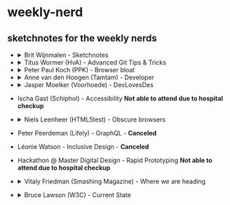 # weekly-nerd

## sketchnotes for the weekly nerds

- <details>
    <summary> Brit Wijnmalen - Sketchnotes </summary>
    <p></p>
    <img src="https://image.ibb.co/bMr8ro/IMG_20180713_101248_HDR.jpg" alt=" ">
    <img src="https://image.ibb.co/hU9pxT/IMG_20180713_101329_HDR.jpg" alt=" ">
    <img src="https://image.ibb.co/ci4Tro/IMG_20180713_101039_HDR.jpg" alt=" ">
    <img src="https://image.ibb.co/eZNEWo/IMG_20180713_101107_HDR.jpg" alt=" ">
    <img src="https://image.ibb.co/mHDXHT/IMG_20180713_101122_HDR.jpg" alt=" ">
    <img src="https://image.ibb.co/e63A48/IMG_20180713_101254_HDR.jpg" alt=" ">
  </details>  

- <details>
    <summary> Titus Wormer (HvA) - Advanced Git Tips & Tricks </summary>
    <p></p>
    <img src="https://image.ibb.co/jRRrBo/IMG_20180713_101348_HDR.jpg">
    <img src="https://image.ibb.co/fZFJro/IMG_20180713_101400_HDR.jpg">
    <img src="https://image.ibb.co/eCmDP8/IMG_20180713_101405_HDR.jpg">
    <img src="https://image.ibb.co/ifBrBo/IMG_20180713_101608_HDR.jpg">
  </details>  

- <details>
    <summary> Peter Paul Koch (PPK) - Browser bloat </summary>
    <p></p>  
    <img src="https://image.ibb.co/fMz048/IMG_20180713_101719_HDR.jpg">
    <img src="https://image.ibb.co/fEjpxT/IMG_20180713_101613_HDR.jpg">
    <img src="https://image.ibb.co/gX8zxT/IMG_20180713_101727_HDR.jpg">
    <img src="https://image.ibb.co/f7wPWo/IMG_20180713_101620_HDR.jpg">
    <img src="https://preview.ibb.co/jAOMBo/IMG_20180713_104457_HDR.jpg">
    <img src="https://image.ibb.co/eLQCHT/IMG_20180713_104507_HDR.jpg">
  </details>

- <details>
    <summary> Anne van den Hoogen (Tamtam) - Developer </summary>
    <p></p>
    <img src="https://image.ibb.co/dOPuWo/IMG_20180713_104512_HDR.jpg">
    <img src="https://image.ibb.co/cqZTro/IMG_20180713_104457_HDR.jpg">
    <img src="https://image.ibb.co/eMQOP8/IMG_20180713_104520_HDR.jpg">
  </details>

- <details>
  <summary> Jasper Moelker (Voorhoede) - DevLovesDes </summary>
  <p></p>
    <img src="https://preview.ibb.co/eDPNHT/IMG_20180713_104544_HDR.jpg">
    <img src="https://image.ibb.co/g9kCHT/IMG_20180713_104527_HDR.jpg">
    <img src="https://image.ibb.co/kuXyro/IMG_20180713_104548_HDR.jpg">
    <img src="https://image.ibb.co/fruuWo/IMG_20180713_104534_HDR.jpg">
    <img src="https://image.ibb.co/j4Xyro/IMG_20180713_104555_HDR.jpg">
    <img src="https://image.ibb.co/kq84Wo/IMG_20180713_104621_HDR.jpg">
    <img src="https://image.ibb.co/cGVUxT/IMG_20180713_104625_HDR.jpg">

</details>

- Ischa Gast (Schiphol) - Accessibility **Not able to attend due to hospital checkup**

- <details>
  <summary> Niels Leenheer (HTML5test) - Obscure browsers </summary>
  <p></p>
  <img src="">
- Peter Peerdeman (Lifely) - GraphQL - **Canceled**
- Léonie Watson - Inclusive Design - **Canceled**

* Hackathon @ Master Digital Design - Rapid Prototyping **Not able to attend due to hospital checkup**

* <details>
  <summary> Vitaly Friedman (Smashing Magazine) - Where we are heading </summary>
  <p></p>
  <img src="https://image.ibb.co/fSVjWo/IMG_20180713_105005_HDR.jpg">
  <img src="https://image.ibb.co/gBwDP8/IMG_20180713_105029_HDR.jpg">
  <img src="https://image.ibb.co/er7L48/IMG_20180713_105009_HDR.jpg">
  <img src="https://image.ibb.co/j61rBo/IMG_20180713_105016_HDR.jpg">
  <img src="https://image.ibb.co/b4Xyro/IMG_20180713_105022_HDR.jpg">

</details>

- <details>
  <summary>  Bruce Lawson (W3C) - Current State </summary>
  <p></p>
  <img src="">
  <img src="">
  <img src="">
  <img src="">
  <img src="">

</details>
